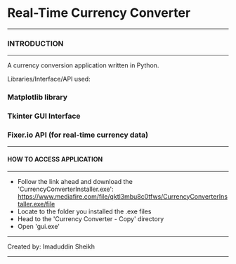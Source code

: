# Real-Time Currency Converter
************************************************************
### INTRODUCTION
************************************************************

A currency conversion application written in Python.

Libraries/Interface/API used:
### Matplotlib library
### Tkinter GUI Interface
### Fixer.io API (for real-time currency data)

************************************************************
#### HOW TO ACCESS APPLICATION
************************************************************

- Follow the link ahead and download the 'CurrencyConverterInstaller.exe':
  https://www.mediafire.com/file/qktl3mbu8c0tfws/CurrencyConverterInstaller.exe/file
- Locate to the folder you installed the .exe files
- Head to the 'Currency Converter - Copy' directory
- Open 'gui.exe'
  
************************************************************
Created by: Imaduddin Sheikh
************************************************************
